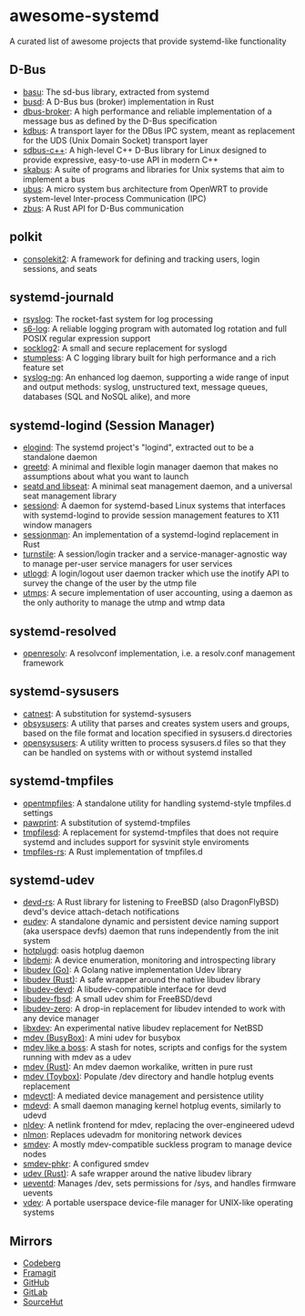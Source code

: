 # awesome-systemd
A curated list of awesome projects that provide systemd-like functionality

## D-Bus
- [basu](https://sr.ht/~emersion/basu/): The sd-bus library, extracted from
systemd
- [busd](https://github.com/dbus2/busd): A D-Bus bus (broker) implementation
in Rust
- [dbus-broker](https://github.com/bus1/dbus-broker): A high performance
and reliable implementation of a message bus as defined by the D-Bus
specification
- [kdbus](https://www.freedesktop.org/wiki/Software/systemd/kdbus/): A transport
layer for the DBus IPC system, meant as replacement for the UDS (Unix Domain
Socket) transport layer
- [sdbus-c++](https://github.com/Kistler-Group/sdbus-cpp): A high-level C++
D-Bus library for Linux designed to provide expressive, easy-to-use API in
modern C++
- [skabus](https://skarnet.org/software/skabus/): A suite of programs and
libraries for Unix systems that aim to implement a bus
- [ubus](https://openwrt.org/docs/techref/ubus): A micro system bus
architecture from OpenWRT to provide system-level Inter-process
Communication (IPC)
- [zbus](https://github.com/dbus2/zbus): A Rust API for D-Bus communication

## polkit
- [consolekit2](https://github.com/ConsoleKit2/ConsoleKit2): A framework for
defining and tracking users, login sessions, and seats

## systemd-journald
- [rsyslog](https://www.rsyslog.com/): The rocket-fast system for log
processing
- [s6-log](https://skarnet.org/software/s6/s6-log.html): A reliable logging
program with automated log rotation and full POSIX regular expression support
- [socklog2](https://smarden.org/socklog2/): A small and secure replacement
for syslogd
- [stumpless](https://github.com/goatshriek/stumpless): A C logging library
built for high performance and a rich feature set
- [syslog-ng](https://github.com/syslog-ng/syslog-ng): An enhanced log daemon,
supporting a wide range of input and output methods: syslog, unstructured text,
message queues, databases (SQL and NoSQL alike), and more

## systemd-logind (Session Manager)
- [elogind](https://github.com/elogind/elogind): The systemd project's
"logind", extracted out to be a standalone daemon
- [greetd](https://git.sr.ht/~kennylevinsen/greetd): A minimal and flexible
login manager daemon that makes no assumptions about what you want to launch
- [seatd and libseat](https://git.sr.ht/~kennylevinsen/seatd): A minimal seat
management daemon, and a universal seat management library
- [sessiond](https://jcrd.github.io/sessiond/): A daemon for systemd-based
Linux systems that interfaces with systemd-logind to provide session management
features to X11 window managers
- [sessionman](https://github.com/KillingSpark/sessionman): An implementation
of a systemd-logind replacement in Rust
- [turnstile](https://github.com/chimera-linux/turnstile): A session/login
tracker and a service-manager-agnostic way to manage per-user service managers
for user services
- [utlogd](https://web.obarun.org/software/utlogd/latest/): A login/logout user
daemon tracker which use the inotify API to survey the change of the user by the
utmp file
- [utmps](https://skarnet.org/software/utmps/): A secure implementation of user
accounting, using a daemon as the only authority to manage the utmp and wtmp
data

## systemd-resolved
- [openresolv](https://roy.marples.name/projects/openresolv): A resolvconf
implementation, i.e. a resolv.conf management framework

## systemd-sysusers
- [catnest](https://github.com/eweOS/catnest): A substitution for
systemd-sysusers
- [obsysusers](https://web.obarun.org/software/obsysusers/obsysusers.html): A
utility that parses and creates system users and groups, based on the file
format and location specified in sysusers.d directories
- [opensysusers](https://github.com/cromerc/opensysusers): A utility written to
process sysusers.d files so that they can be handled on systems with or without
systemd installed

## systemd-tmpfiles
- [opentmpfiles](https://github.com/OpenRC/opentmpfiles): A standalone utility
for handling systemd-style tmpfiles.d settings
- [pawprint](https://github.com/eweOS/pawprint): A substitution of
systemd-tmpfiles
- [tmpfilesd](https://github.com/juur/tmpfilesd): A replacement for
systemd-tmpfiles that does not require systemd and includes support for
sysvinit style enviroments
- [tmpfiles-rs](https://github.com/rust-torino/tmpfiles-rs): A Rust
implementation of tmpfiles.d

## systemd-udev
- [devd-rs](https://codeberg.org/valpackett/devd-rs): A Rust library for
listening to FreeBSD (also DragonFlyBSD) devd's device attach-detach
notifications
- [eudev](https://github.com/eudev-project/eudev): A standalone dynamic and
persistent device naming support (aka userspace devfs) daemon that runs
independently from the init system
- [hotplugd](https://github.com/oasislinux/hotplugd): oasis hotplug daemon
- [libdemi](https://github.com/illiliti/libdemi): A device enumeration,
monitoring and introspecting library
- [libudev (Go)](https://github.com/citilinkru/libudev): A Golang native
implementation Udev library
- [libudev (Rust)](https://github.com/dcuddeback/libudev-rs): A safe wrapper
around the native libudev library
- [libudev-devd](https://github.com/wulf7/libudev-devd): A libudev-compatible
interface for devd
- [libudev-fbsd](https://github.com/jiixyj/libudev-fbsd): A small udev shim for
FreeBSD/devd
- [libudev-zero](https://github.com/illiliti/libudev-zero): A drop-in
replacement for libudev intended to work with any device manager
- [libxdev](https://github.com/krytarowski/libxdev): An experimental native
libudev replacement for NetBSD
- [mdev (BusyBox)](https://busybox.net/): A mini udev for busybox
- [mdev like a boss](https://github.com/slashbeast/mdev-like-a-boss): A stash
for notes, scripts and configs for the system running with mdev as a udev
- [mdev (Rust)](https://github.com/rust-italia/mdev): An mdev daemon workalike,
written in pure rust
- [mdev (Toybox)](http://landley.net/toybox/): Populate /dev directory and
handle hotplug events
replacement
- [mdevctl](https://github.com/mdevctl/mdevctl): A mediated device management
and persistence utility
- [mdevd](https://skarnet.org/software/mdevd/): A small daemon managing kernel
hotplug events, similarly to udevd
- [nldev](https://core.suckless.org/nldev/): A netlink frontend for mdev,
replacing the over-engineered udevd
- [nlmon](https://core.suckless.org/nldev/): Replaces udevadm for monitoring
network devices
- [smdev](https://core.suckless.org/smdev/): A mostly mdev-compatible suckless
program to manage device nodes
- [smdev-phkr](https://aur.archlinux.org/packages/smdev): A configured smdev
- [udev (Rust)](https://github.com/Smithay/udev-rs): A safe wrapper around the
native libudev library
- [ueventd](https://android.googlesource.com/platform/system/core/+/master/init/README.ueventd.md):
Manages /dev, sets permissions for /sys, and handles firmware uevents
- [vdev](https://github.com/jcnelson/vdev): A portable userspace device-file
manager for UNIX-like operating systems

## Mirrors
- [Codeberg](https://codeberg.org/firasuke/awesome-systemd)
- [Framagit](https://framagit.org/firasuke/awesome-systemd)
- [GitHub](https://github.com/firasuke/awesome-systemd)
- [GitLab](https://gitlab.com/firasuke/awesome-systemd)
- [SourceHut](https://git.sr.ht/~firasuke/awesome-systemd)

